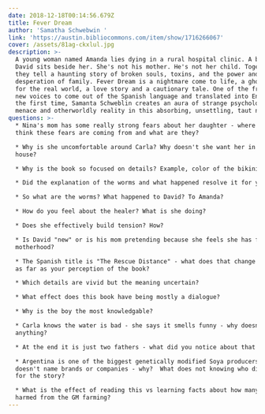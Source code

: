 ```yaml
---
date: 2018-12-18T00:14:56.679Z
title: Fever Dream
author: 'Samatha Schwebwin '
link: 'https://austin.bibliocommons.com/item/show/1716266067'
cover: /assets/81ag-ckxlul.jpg
description: >-
  A young woman named Amanda lies dying in a rural hospital clinic. A boy named
  David sits beside her. She's not his mother. He's not her child. Together,
  they tell a haunting story of broken souls, toxins, and the power and
  desperation of family. Fever Dream is a nightmare come to life, a ghost story
  for the real world, a love story and a cautionary tale. One of the freshest
  new voices to come out of the Spanish language and translated into English for
  the first time, Samanta Schweblin creates an aura of strange psychological
  menace and otherworldly reality in this absorbing, unsettling, taut novel.
questions: >-
  * Nina's mom has some really strong fears about her daughter - where do you
  think these fears are coming from and what are they?

  * Why is she uncomfortable around Carla? Why doesn't she want her in the
  house?

  * Why is the book so focused on details? Example, color of the bikini 

  * Did the explanation of the worms and what happened resolve it for you? 

  * So what are the worms? What happened to David? To Amanda?

  * How do you feel about the healer? What is she doing?

  * Does she effectively build tension? How?

  * Is David "new" or is his mom pretending because she feels she has failed at
  motherhood?

  * The Spanish title is "The Rescue Distance" - what does that change for you
  as far as your perception of the book?

  * Which details are vivid but the meaning uncertain?

  * What effect does this book have being mostly a dialogue?

  * Why is the boy the most knowledgable?

  * Carla knows the water is bad - she says it smells funny - why doesn't she do
  anything?

  * At the end it is just two fathers - what did you notice about that scene?

  * Argentina is one of the biggest genetically modified Soya producers - she
  doesn't name brands or companies - why?  What does not knowing who did it do
  for the story? 

  * What is the effect of reading this vs learning facts about how many kids are
  harmed from the GM farming?
---
```


